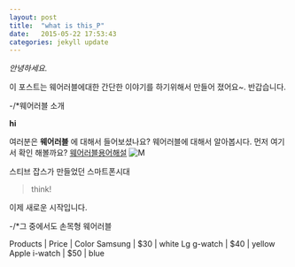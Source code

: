 ```yaml
---
layout: post
title:  "what is this_P"
date:   2015-05-22 17:53:43
categories: jekyll update
---
```

*안녕하세요.*

이 포스트는 웨어러블에대한 간단한 이야기를 하기위해서 만들어 졌어요~.
반갑습니다. 

-/*웨어러블 소개 

**hi**


여러분은 **웨어러블** 에 대해서 들어보셨나요?
웨어러블에 대해서 알아봅시다.
먼저 여기서 확인 해볼까요?
[웨어러블용어해설](http://terms.naver.com/entry.nhn?docld=284575&cid=50345&categoryld=50345)
![M](http://terms.naver.com)

스티브 잡스가 만들었던 스마트폰시대

>think!

이제 새로운 시작입니다.


-/*그 중에서도 손목형 웨어러블

Products | Price | Color
Samsung | $30 | white
Lg g-watch | $40 | yellow
Apple i-watch | $50 | blue
 

